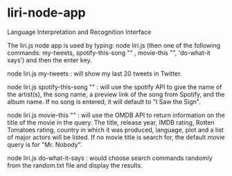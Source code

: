 # liri-node-app

Language Interpretation and Recognition Interface

The liri.js node app is used by typing: node liri.js
(then one of the following commands: my-tweets, spotify-this-song "<name of song>" , movie-this "<name of movie>", 'do-what-it says') and then the enter key.

node liri.js my-tweets : will show my last 20 tweets in Twitter.

node liri.js spotify-this-song "<name of song>" : will use the spotify API to give the name of the artist(s), the song name, a preview link of the song from Spotify, and the album name. If no song is entered, it will default to "I Saw the Sign".

node liri.js movie-this "<name of movie>" : will use the OMDB API to return information on the title of the movie in the query. The title, release year, IMDB rating, Rotten Tomatoes rating, country in which it was produced, language, plot and a list of major actors will be listed. If no movie title is search for, the default movie query is for "Mr. Nobody".

node liri.js do-what-it-says : would choose search commands randomly from the random.txt file and display the results.
